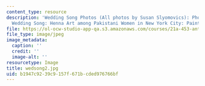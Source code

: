 ```yaml
---
content_type: resource
description: 'Wedding Song Photos (All photos by Susan Slyomovics): Photo stills from
  Wedding Song: Henna Art among Pakistani Women in New York City: Painting the bride'
file: https://ol-ocw-studio-app-qa.s3.amazonaws.com/courses/21a-453-anthropology-of-the-middle-east-spring-2004/b1947c9239c9157f671bcded976766bf_wedsong2.jpg
file_type: image/jpeg
image_metadata:
  caption: ''
  credit: ''
  image-alt: ''
resourcetype: Image
title: wedsong2.jpg
uid: b1947c92-39c9-157f-671b-cded976766bf
---
```

